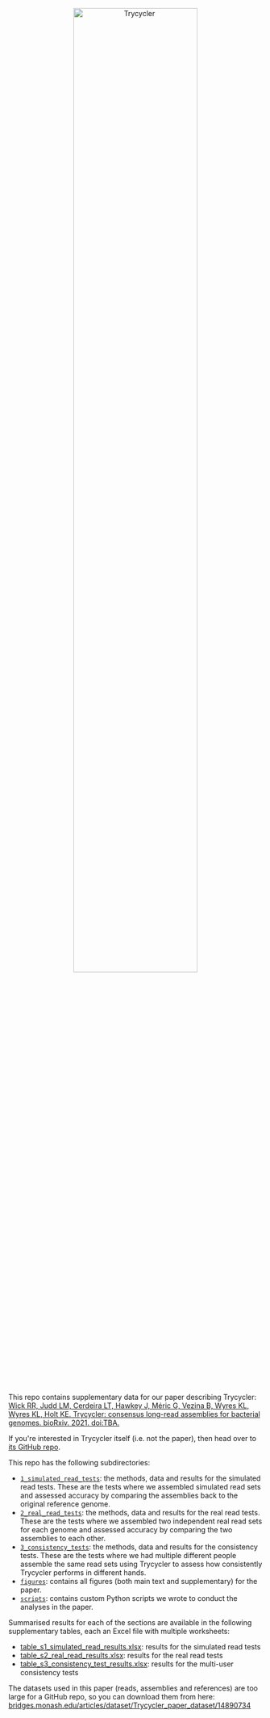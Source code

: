 <p align="center"><img src="https://github.com/rrwick/Trycycler/blob/main/images/logo.png" alt="Trycycler" width="70%"></p>

This repo contains supplementary data for our paper describing Trycycler: [Wick RR, Judd LM, Cerdeira LT, Hawkey J, Méric G, Vezina B, Wyres KL, Wyres KL, Holt KE. Trycycler: consensus long-read assemblies for bacterial genomes. bioRxiv. 2021. doi:TBA.](https://www.biorxiv.org/content/TBA)

If you're interested in Trycycler itself (i.e. not the paper), then head over to [its GitHub repo](https://github.com/rrwick/Trycycler).

This repo has the following subdirectories:
* [`1_simulated_read_tests`](1_simulated_read_tests): the methods, data and results for the simulated read tests. These are the tests where we assembled simulated read sets and assessed accuracy by comparing the assemblies back to the original reference genome.
* [`2_real_read_tests`](2_real_read_tests): the methods, data and results for the real read tests. These are the tests where we assembled two independent real read sets for each genome and assessed accuracy by comparing the two assemblies to each other.
* [`3_consistency_tests`](3_consistency_tests): the methods, data and results for the consistency tests. These are the tests where we had multiple different people assemble the same read sets using Trycycler to assess how consistently Trycycler performs in different hands.
* [`figures`](figures): contains all figures (both main text and supplementary) for the paper.
* [`scripts`](scripts): contains custom Python scripts we wrote to conduct the analyses in the paper.

Summarised results for each of the sections are available in the following supplementary tables, each an Excel file with multiple worksheets:
* [table_s1_simulated_read_results.xlsx](table_s1_simulated_read_results.xlsx): results for the simulated read tests
* [table_s2_real_read_results.xlsx](table_s2_real_read_results.xlsx): results for the real read tests
* [table_s3_consistency_test_results.xlsx](table_s3_consistency_test_results.xlsx): results for the multi-user consistency tests

The datasets used in this paper (reads, assemblies and references) are too large for a GitHub repo, so you can download them from here: [bridges.monash.edu/articles/dataset/Trycycler_paper_dataset/14890734](https://bridges.monash.edu/articles/dataset/Trycycler_paper_dataset/14890734)
